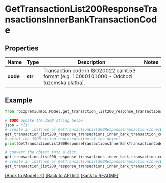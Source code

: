 # GetTransactionList200ResponseTransactionsInnerBankTransactionCode


## Properties

Name | Type | Description | Notes
------------ | ------------- | ------------- | -------------
**code** | **str** | Transaction code in ISO20022 camt.53 format (e.g. 10000101000 - Odchozi tuzemska platba). | 

## Example

```python
from rbczpremiumapi.Model.get_transaction_list200_response_transactions_inner_bank_transaction_code import GetTransactionList200ResponseTransactionsInnerBankTransactionCode

# TODO update the JSON string below
json = "{}"
# create an instance of GetTransactionList200ResponseTransactionsInnerBankTransactionCode from a JSON string
get_transaction_list200_response_transactions_inner_bank_transaction_code_instance = GetTransactionList200ResponseTransactionsInnerBankTransactionCode.from_json(json)
# print the JSON string representation of the object
print(GetTransactionList200ResponseTransactionsInnerBankTransactionCode.to_json())

# convert the object into a dict
get_transaction_list200_response_transactions_inner_bank_transaction_code_dict = get_transaction_list200_response_transactions_inner_bank_transaction_code_instance.to_dict()
# create an instance of GetTransactionList200ResponseTransactionsInnerBankTransactionCode from a dict
get_transaction_list200_response_transactions_inner_bank_transaction_code_from_dict = GetTransactionList200ResponseTransactionsInnerBankTransactionCode.from_dict(get_transaction_list200_response_transactions_inner_bank_transaction_code_dict)
```
[[Back to Model list]](../README.md#documentation-for-models) [[Back to API list]](../README.md#documentation-for-api-endpoints) [[Back to README]](../README.md)


